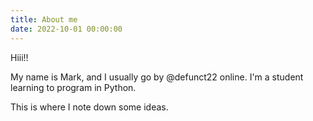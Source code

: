 ```yaml
---
title: About me
date: 2022-10-01 00:00:00
---
```

Hiii!!

My name is Mark, and I usually go by @defunct22 online.
I'm a student learning to program in Python.

This is where I note down some ideas.
